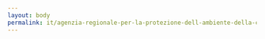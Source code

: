 ```yaml
---
layout: body
permalink: it/agenzia-regionale-per-la-protezione-dell-ambiente-della-calabria/
---
```



